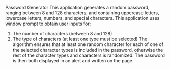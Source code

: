 Password Generator
This application generates a random password, ranging between 8 and 128 characters, and containing uppercase letters, lowercase letters, numbers, and special characters. 
This application uses window prompt to obtain user inputs for:
1. The number of characters (between 8 and 128)
2. The type of characters (at least one type must be selected)
The algorithm ensures that at least one random character for each of one of the selected character types is included in the password, otherwise the rest of the character types and characters is randomized. The password is then both displayed in an alert and written on the page.
